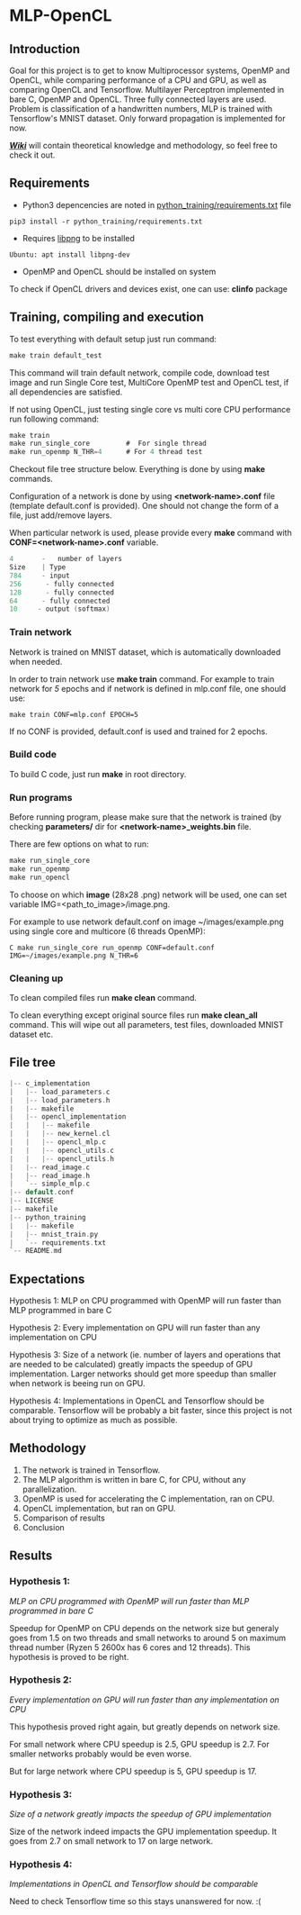 # MLP-OpenCL

## Introduction
Goal for this project is to get to know Multiprocessor systems, OpenMP and OpenCL, while comparing performance of a CPU and GPU, as well as comparing OpenCL and Tensorflow.
Multilayer Perceptron implemented in bare C, OpenMP and OpenCL.
Three fully connected layers are used. Problem is classification of a handwritten numbers, MLP is trained with Tensorflow's MNIST dataset.
Only forward propagation is implemented for now.

[***Wiki***](https://github.com/miloshunter/MLP-OpenCL/wiki) will contain theoretical knowledge and methodology, so feel free to check it out.

## Requirements
 * Python3 depencencies are noted in [python_training/requirements.txt](https://github.com/miloshunter/MLP-OpenCL/blob/master/python_training/requirements.txt) file

 `
 pip3 install -r python_training/requirements.txt
 `

 * Requires [libpng](http://www.libpng.org/pub/png/) to be installed 
 
 `
 Ubuntu: apt install libpng-dev
 `

 * OpenMP and OpenCL should be installed on system
 
 To check if OpenCL drivers and devices exist, one can use: **clinfo** package

## Training, compiling and execution
To test everything with default setup just run command:

```C
make train default_test
```

This command will train default network, compile code, download test image and run Single Core test, MultiCore OpenMP test and OpenCL test, if all dependencies are satisfied.

If not using OpenCL, just testing single core vs multi core CPU performance run following command:

```C
make train 
make run_single_core         #  For single thread
make run_openmp N_THR=4      # For 4 thread test
```

Checkout file tree structure below. Everything is done by using **make** commands.

Configuration of a network is done by using **\<network-name\>.conf** file (template default.conf is provided). One should not change the form of a file, just add/remove layers.

When particular network is used, please provide every **make** command with **CONF=\<network-name\>.conf** variable.

```C
4       -   number of layers
Size    | Type
784     - input
256      - fully connected
128      - fully connected
64      - fully connected
10     - output (softmax)
```
### Train network
Network is trained on MNIST dataset, which is automatically downloaded when needed.

In order to train network use **make train** command. For example to train network for *5* epochs and if network is defined in mlp.conf file, one should use:

```make train CONF=mlp.conf EPOCH=5```

If no CONF is provided, default.conf is used and trained for 2 epochs.

### Build code
To build C code, just run **make** in root directory.

### Run programs
Before running program, please make sure that the network is trained (by checking **parameters/** dir for **\<network-name\>_weights.bin** file.

There are few options on what to run:
```C
make run_single_core 
make run_openmp
make run_opencl
```

To choose on which **image** (28x28 .png) network will be used, one can set variable IMG=<path_to_image>/image.png.

For example to use network default.conf on image ~/images/example.png using single core and multicore (6 threads OpenMP):

```C make run_single_core run_openmp CONF=default.conf IMG=~/images/example.png N_THR=6```
### Cleaning up
To clean compiled files run **make clean** command.

To clean everything except original source files run **make clean_all** command. This will wipe out all parameters, test files, downloaded MNIST dataset etc.

## File tree
```C
|-- c_implementation
|   |-- load_parameters.c
|   |-- load_parameters.h
|   |-- makefile
|   |-- opencl_implementation
|   |   |-- makefile
|   |   |-- new_kernel.cl
|   |   |-- opencl_mlp.c
|   |   |-- opencl_utils.c
|   |   |-- opencl_utils.h
|   |-- read_image.c
|   |-- read_image.h
|   `-- simple_mlp.c
|-- default.conf
|-- LICENSE
|-- makefile
|-- python_training
|   |-- makefile
|   |-- mnist_train.py
|   `-- requirements.txt
`-- README.md
```



## Expectations
Hypothesis 1: MLP on CPU programmed with OpenMP will run faster than MLP programmed in bare C

Hypothesis 2: Every implementation on GPU will run faster than any implementation on CPU

Hypothesis 3: Size of a network (ie. number of layers and operations that are needed to be calculated) greatly impacts the speedup of GPU implementation. Larger networks should get more speedup than smaller when network is beeing run on GPU.

Hypothesis 4: Implementations in OpenCL and Tensorflow should be comparable. Tensorflow will be probably a bit faster, since this project is not about trying to optimize as much as possible.

## Methodology
1) The network is trained in Tensorflow.
2) The MLP algorithm is written in bare C, for CPU, without any parallelization.
3) OpenMP is used for accelerating the C implementation, ran on CPU.
4) OpenCL implementation, but ran on GPU.
5) Comparison of results
6) Conclusion

## Results
### Hypothesis 1:
_MLP on CPU programmed with OpenMP will run faster than MLP programmed in bare C_

Speedup for OpenMP on CPU depends on the network size but generaly goes from 1.5 on two threads and small networks to around 5 on maximum thread number (Ryzen 5 2600x has 6 cores and 12 threads).
This hypothesis is proved to be right.

### Hypothesis 2:
_Every implementation on GPU will run faster than any implementation on CPU_

This hypothesis proved right again, but greatly depends on network size.

For small network where CPU speedup is 2.5, GPU speedup is 2.7. For smaller networks probably would be even worse.

But for large network where CPU speedup is 5, GPU speedup is 17.

### Hypothesis 3:
_Size of a network greatly impacts the speedup of GPU implementation_

Size of the network indeed impacts the GPU implementation speedup. It goes from 2.7 on small network to 17 on large network.

### Hypothesis 4:
_Implementations in OpenCL and Tensorflow should be comparable_

Need to check Tensorflow time so this stays unanswered for now. :(
